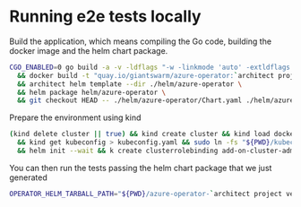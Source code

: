 # Running e2e tests locally

Build the application, which means compiling the Go code, building the docker image and the helm chart package.

```bash
CGO_ENABLED=0 go build -a -v -ldflags "-w -linkmode 'auto' -extldflags '-static' -X 'main.gitCommit=`git rev-parse HEAD`'" \
  && docker build -t "quay.io/giantswarm/azure-operator:`architect project version`" . \
  && architect helm template --dir ./helm/azure-operator \
  && helm package helm/azure-operator \
  && git checkout HEAD -- ./helm/azure-operator/Chart.yaml ./helm/azure-operator/values.yaml \
```

Prepare the environment using kind

```bash
(kind delete cluster || true) && kind create cluster && kind load docker-image quay.io/giantswarm/azure-operator:`architect project version` \
  && kind get kubeconfig > kubeconfig.yaml && sudo ln -fs "${PWD}/kubeconfig.yaml" /workdir/.shipyard/config \
  && helm init --wait && k create clusterrolebinding add-on-cluster-admin --clusterrole=cluster-admin --serviceaccount=kube-system:default
```


You can then run the tests passing the helm chart package that we just generated
```bash
OPERATOR_HELM_TARBALL_PATH="${PWD}/azure-operator-`architect project version`.tgz" AZURE_SUBSCRIPTIONID="${AZURE_SUBSCRIPTIONID}" AZURE_TENANTID="${AZURE_TENANTID}" AZURE_CLIENTID="${AZURE_CLIENTID}" AZURE_CLIENTSECRET="${AZURE_CLIENTSECRET}" CIRCLE_SHA1="`git rev-parse HEAD`" REGISTRY_PULL_SECRET="${REGISTRY_PULL_SECRET}" TEST_DIR="integration/test/multiaz" AZURE_AZS=1 go test -v -tags=k8srequired ./integration/test/multiaz
```
